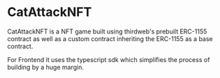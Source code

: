 # CatAttackNFT

CatAttackNFT is a NFT game built using thirdweb's prebuilt ERC-1155 contract as well as a custom contract inheriting the ERC-1155 as a base contract.

For Frontend it uses the typescript sdk which simplifies the process of building by a huge margin.
